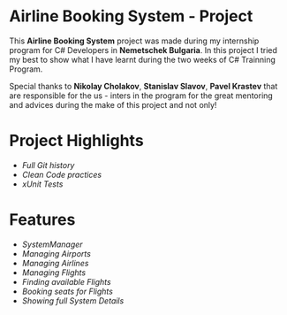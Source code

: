 # **Airline Booking System - Project**

This **Airline Booking System** project was made during my internship program for C# Developers in **Nemetschek Bulgaria**. In this project I tried my best to show what I have learnt during the two weeks of C# Trainning Program.

Special thanks to **Nikolay Cholakov**, **Stanislav Slavov**, **Pavel Krastev** that are responsible for the us - inters in the program for the great mentoring and advices during the make of this project and not only!

# Project Highlights

  - *Full Git history*
  - *Clean Code practices*
  - *xUnit Tests*

# Features

  - *SystemManager*
  - *Managing Airports*
  - *Managing Airlines*
  - *Managing Flights*
  - *Finding available Flights*
  - *Booking seats for Flights*
  - *Showing full System Details*